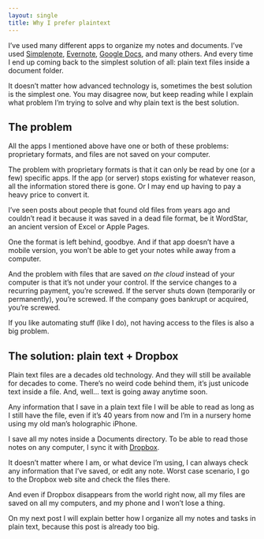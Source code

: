 ```yaml
---
layout: single
title: Why I prefer plaintext
---
```


I’ve used many different apps to organize my notes and documents. I’ve used [Simplenote](http://simplenote.com/), [Evernote](http://evernote.com/), [Google Docs](http://docs.google.com/), and many others. And every time I end up coming back to the simplest solution of all: plain text files inside a document folder.

It doesn’t matter how advanced technology is, sometimes the best solution is the simplest one. You may disagree now, but keep reading while I explain what problem I’m trying to solve and why plain text is the best solution.

## The problem

All the apps I mentioned above have one or both of these problems: proprietary formats, and files are not saved on your computer.

The problem with proprietary formats is that it can only be read by one (or a few) specific apps. If the app (or server) stops existing for whatever reason, all the information stored there is gone. Or I may end up having to pay a heavy price to convert it.

I’ve seen posts about people that found old files from years ago and couldn’t read it because it was saved in a dead file format, be it WordStar, an ancient version of Excel or Apple Pages.

One the format is left behind, goodbye. And if that app doesn’t have a mobile version, you won’t be able to get your notes while away from a computer.

And the problem with files that are saved *on the cloud* instead of your computer is that it’s not under your control. If the service changes to a recurring payment, you’re screwed. If the server shuts down (temporarily or permanently), you’re screwed. If the company goes bankrupt or acquired, you’re screwed.

If you like automating stuff (like I do), not having access to the files is also a big problem.

## The solution: plain text + Dropbox

Plain text files are a decades old technology. And they will still be available for decades to come. There’s no weird code behind them, it’s just unicode text inside a file. And, well… text is going away anytime soon.

Any information that I save in a plain text file I will be able to read as long as I still have the file, even if it’s 40 years from now and I’m in a nursery home using my old man’s holographic iPhone.

I save all my notes inside a Documents directory. To be able to read those notes on any computer, I sync it with [Dropbox](http://dropbox.com/).

It doesn’t matter where I am, or what device I’m using, I can always check any information that I’ve saved, or edit any note. Worst case scenario, I go to the Dropbox web site and check the files there.

And even if Dropbox disappears from the world right now, all my files are saved on all my computers, and my phone and I won’t lose a thing.

On my next post I will explain better how I organize all my notes and tasks in plain text, because this post is already too big.
